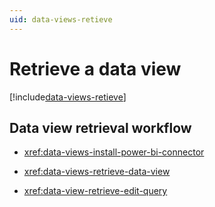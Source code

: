 ```yaml
---
uid: data-views-retieve
---
```


# Retrieve a data view

[!include[data-views-retieve](../../../_includes/data-views-retrieve.md)]

## Data view retrieval workflow

- <xref:data-views-install-power-bi-connector>

- <xref:data-views-retrieve-data-view>

- <xref:data-view-retrieve-edit-query> 